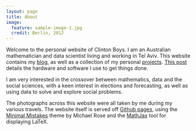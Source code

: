 ```yaml
---
layout: page
title: About
image:
  feature: sample-image-1.jpg
  credit: Berlin, 2012
---
```


Welcome to the personal website of Clinton Boys. I am an Australian mathematician and data scientist living and working in Tel Aviv. This website contains my [blog](http://www.clintonboys.com/posts/), as well as a collection of my personal [projects](http://www.clintonboys.com/projects/). [This post](http://www.clintonboys.com/uses-this/) details the hardware and software I use to get things done. 

I am very interested in the crossover between mathematics, data and the social sciences, with a keen interest in elections and forecasting, as well as using data to solve and explore social problems. 

The photographs across this website were all taken by me during my various travels. The website itself is served off [Github pages](https://pages.github.com/), using the [Minimal Mistakes](https://github.com/mmistakes/minimal-mistakes) theme by Michael Rose and the [MathJax](https://www.mathjax.org/) tool for displaying LaTeX. 